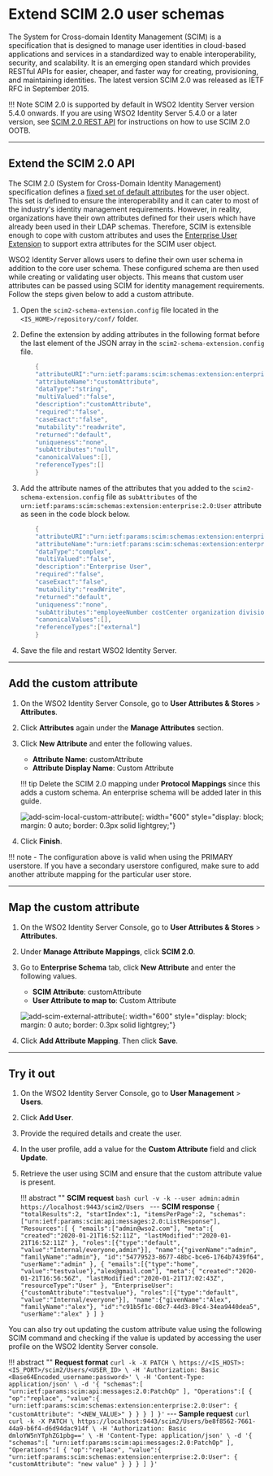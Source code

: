 # Extend SCIM 2.0 user schemas
 
The System for Cross-domain Identity Management (SCIM) is a specification that is designed to manage user identities in cloud-based applications and services in a standardized way to enable interoperability, security, and scalability. It is an emerging open standard which provides RESTful APIs for easier, cheaper, and faster way for creating, provisioning, and maintaining identities. The latest version SCIM 2.0 was released as IETF RFC in September 2015.

!!! Note 
    SCIM 2.0 is supported by default in WSO2 Identity Server version 5.4.0 onwards. If you are using WSO2 Identity Server 5.4.0 or a later version, see [SCIM 2.0 REST API]({{base_path}}/apis/scim2-rest-apis) for instructions on how to use SCIM 2.0 OOTB.

---
    
## Extend the SCIM 2.0 API 

The SCIM 2.0 (System for Cross-Domain Identity Management) specification defines a [fixed set of default attributes](https://tools.ietf.org/html/rfc7643#section-8.2) for the user object. This set is defined to ensure the interoperability and it can cater to most of the industry's identity management requirements. However, in reality, organizations have their own attributes defined for their users which have already been used in their LDAP schemas. Therefore, SCIM is extensible enough to cope with custom attributes and uses the [Enterprise User Extension](https://tools.ietf.org/html/rfc7643#section-8.3) to support extra attributes for the SCIM user object.

WSO2 Identity Server allows users to define their own user schema in addition to the core user schema. These configured schema are then used while creating or validating user objects. This means that custom user attributes can be passed using SCIM for identity management requirements. Follow the steps given below to add a custom attribute. 
    
1. Open the `scim2-schema-extension.config` file located in the `<IS_HOME>/repository/conf/` folder.

2. Define the extension by adding attributes in the following format before the last element of the JSON array in
    the `scim2-schema-extension.config` file. 

    ``` java
        {
        "attributeURI":"urn:ietf:params:scim:schemas:extension:enterprise:2.0:User:customAttribute",
        "attributeName":"customAttribute",
        "dataType":"string",
        "multiValued":"false",
        "description":"customAttribute",
        "required":"false",
        "caseExact":"false",
        "mutability":"readwrite",
        "returned":"default",
        "uniqueness":"none",
        "subAttributes":"null",
        "canonicalValues":[],
        "referenceTypes":[]
        }
    ```

3.  Add the attribute names of the attributes that you added to the `scim2-schema-extension.config` file as `subAttributes` of the `urn:ietf:params:scim:schemas:extension:enterprise:2.0:User` attribute as seen in the code block below.

    ``` java
        {
        "attributeURI":"urn:ietf:params:scim:schemas:extension:enterprise:2.0:User",
        "attributeName":"urn:ietf:params:scim:schemas:extension:enterprise:2.0:User",
        "dataType":"complex",
        "multiValued":"false",
        "description":"Enterprise User",
        "required":"false",
        "caseExact":"false",
        "mutability":"readWrite",
        "returned":"default",
        "uniqueness":"none",
        "subAttributes":"employeeNumber costCenter organization division department manager customAttribute",
        "canonicalValues":[],
        "referenceTypes":["external"]
        }
    ```

3. Save the file and restart WSO2 Identity Server. 

---

## Add the custom attribute

1. On the WSO2 Identity Server Console, go to **User Attributes & Stores** > **Attributes**.

2. Click **Attributes** again under the **Manage Attributes** section.

3. Click **New Attribute** and enter the following values. 
    - **Attribute Name**: customAttribute
    - **Attribute Display Name**: Custom Attribute

    !!! tip
        Delete the SCIM 2.0 mapping under **Protocol Mappings** since this adds a custom schema. An enterprise schema will be added later in this guide.

    ![add-scim-local-custom-attribute]({{base_path}}/assets/img/references/extend/add-scim-local-custom-attribute.png){: width="600" style="display: block; margin: 0 auto; border: 0.3px solid lightgrey;"}

4. Click **Finish**. 

!!! note
    - The configuration above is valid when using the PRIMARY userstore. If you have a secondary userstore configured, make sure to add another attribute mapping for the particular user store.

---

## Map the custom attribute

1. On the WSO2 Identity Server Console, go to **User Attributes & Stores** > **Attributes**.

2. Under **Manage Attribute Mappings**, click **SCIM 2.0**.

3. Go to **Enterprise Schema** tab, click **New Attribute** and enter the following values.
    - **SCIM Attribute**: customAttribute
    - **User Attribute to map to**: Custom Attribute

    ![add-scim-external-attribute]({{base_path}}/assets/img/references/extend/add-scim-external-attribute.png){: width="600" style="display: block; margin: 0 auto; border: 0.3px solid lightgrey;"}

4. Click **Add Attribute Mapping**. Then click **Save**. 

---

## Try it out

1. On the WSO2 Identity Server Console, go to **User Management** > **Users**.

2. Click **Add User**.

3. Provide the required details and create the user.

4. In the user profile, add a value for the **Custom Attribute** field and click **Update**.

5. Retrieve the user using SCIM and ensure that the custom attribute value is present. 

    !!! abstract ""
        **SCIM request**
        ```bash
        curl -v -k --user admin:admin https://localhost:9443/scim2/Users
        ```
        ---
        **SCIM response**
        ```
        {
            "totalResults":2,
            "startIndex":1,
            "itemsPerPage":2,
            "schemas":["urn:ietf:params:scim:api:messages:2.0:ListResponse"],
            "Resources":[
                {
                    "emails":["admin@wso2.com"],
                    "meta":{
                        "created":"2020-01-21T16:52:11Z",
                        "lastModified":"2020-01-21T16:52:11Z"
                    },
                    "roles":[{"type":"default", "value":"Internal/everyone,admin"}],
                    "name":{"givenName":"admin", "familyName":"admin"},
                    "id":"54779523-8677-48bc-bce6-1764b7439f64",
                    "userName":"admin"
                },
                {
                    "emails":[{"type":"home", "value":"testvalue"},"alex@gmail.com"],
                    "meta":{
                        "created":"2020-01-21T16:56:56Z",
                        "lastModified":"2020-01-21T17:02:43Z",
                        "resourceType":"User"
                    },
                    "EnterpriseUser":{"customAttribute":"testvalue"},
                    "roles":[{"type":"default", "value":"Internal/everyone"}],
                    "name":{"givenName":"Alex", "familyName":"alex"},
                    "id":"c91b5f1c-08c7-44d3-89c4-34ea9440dea5",
                    "userName":"alex"
                }
            ]
        }
        ```

You can also try out updating the custom attribute value using the following SCIM command and checking if the value is updated by accessing the user profile on the WSO2 Identity Server console. 

!!! abstract  ""
    **Request format**
    ```
    curl -k -X PATCH \
      https://<IS_HOST>:<IS_PORT>/scim2/Users/<USER_ID> \
      -H 'Authorization: Basic <Base64Encoded_username:password>' \
      -H 'Content-Type: application/json' \
      -d '{
       "schemas":[
          "urn:ietf:params:scim:api:messages:2.0:PatchOp"
       ],
       "Operations":[
          {
             "op":"replace",
             "value":{
                "urn:ietf:params:scim:schemas:extension:enterprise:2.0:User": {
                     "customAttribute": "<NEW_VALUE>"
                }
             }
          }
       ]
    }'
    ```
    ---
    **Sample request**
    ```curl
    curl -k -X PATCH \
        https://localhost:9443/scim2/Users/be8f8562-7661-44a9-b6f4-d6d94dac914f \
        -H 'Authorization: Basic dmloYW5nYTphZG1pbg==' \
        -H 'Content-Type: application/json' \
        -d '{
        "schemas":[
            "urn:ietf:params:scim:api:messages:2.0:PatchOp"
        ],
        "Operations":[
            {
                "op":"replace",
                "value":{
                "urn:ietf:params:scim:schemas:extension:enterprise:2.0:User": {
                        "customAttribute": "new value"
                }
                }
            }
        ]
    }'
    ```

